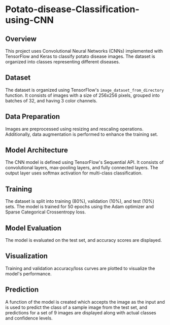 # Potato-disease-Classification-using-CNN

## Overview
This project uses Convolutional Neural Networks (CNNs) implemented with TensorFlow and Keras to classify potato disease images. The dataset is organized into classes representing different diseases.

## Dataset
The dataset is organized using TensorFlow's `image_dataset_from_directory` function. It consists of images with a size of 256x256 pixels, grouped into batches of 32, and having 3 color channels.

## Data Preparation
Images are preprocessed using resizing and rescaling operations. Additionally, data augmentation is performed to enhance the training set.

## Model Architecture
The CNN model is defined using TensorFlow's Sequential API. It consists of convolutional layers, max-pooling layers, and fully connected layers. The output layer uses softmax activation for multi-class classification.

## Training
The dataset is split into training (80%), validation (10%), and test (10%) sets. The model is trained for 50 epochs using the Adam optimizer and Sparse Categorical Crossentropy loss.

## Model Evaluation
The model is evaluated on the test set, and accuracy scores are displayed.

## Visualization
Training and validation accuracy/loss curves are plotted to visualize the model's performance.

## Prediction
A function of the model is created which accepts the image as the input and is used to predict the class of a sample image from the test set, and predictions for a set of 9 images are displayed along with actual classes and confidence levels.
